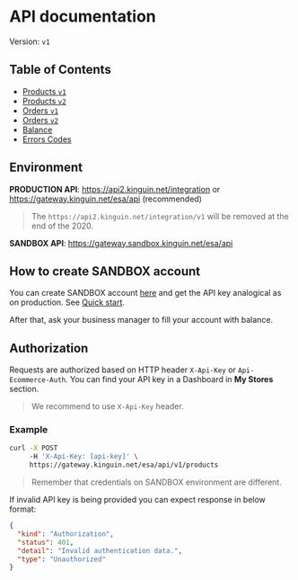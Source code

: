 # API documentation

Version: `v1`

## Table of Contents

- [Products `v1`](products/v1/README.md)
- [Products `v2`](products/v2/README.md)
- [Orders `v1`](order/v1/README.md)
- [Orders `v2`](order/v2/README.md)
- [Balance](balance/v1/README.md)
- [Errors Codes](ErrorsCodes.md)

## Environment

**PRODUCTION API**: https://api2.kinguin.net/integration or https://gateway.kinguin.net/esa/api (recommended)

> The `https://api2.kinguin.net/integration/v1` will be removed at the end of the 2020.

**SANDBOX API**: https://gateway.sandbox.kinguin.net/esa/api

## How to create SANDBOX account

You can create SANDBOX account [here](https://sandbox.kinguin.net/integration) and get the API key analogical as on production. See [Quick start](../quickstart/README.md). 

After that, ask your business manager to fill your account with balance.

## Authorization

Requests are authorized based on HTTP header `X-Api-Key` or `Api-Ecommerce-Auth`. You can find your API key in a Dashboard in **My Stores** section.

> We recommend to use `X-Api-Key` header.

### Example

```bash
curl -X POST
     -H 'X-Api-Key: [api-key]' \
     https://gateway.kinguin.net/esa/api/v1/products
```

> Remember that credentials on SANDBOX environment are different.

If invalid API key is being provided you can expect response in below format:

```json
{
  "kind": "Authorization",
  "status": 401,
  "detail": "Invalid authentication data.",
  "type": "Unauthorized"
}
```
